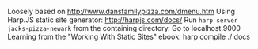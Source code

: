 Loosely based on http://www.dansfamilypizza.com/dmenu.htm
Using Harp.JS static site generator: http://harpjs.com/docs/
Run `harp server jacks-pizza-newark` from the containing directory.
Go to localhost:9000
Learning from the "Working With Static Sites" ebook.
harp compile ./ docs
